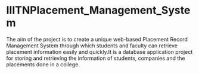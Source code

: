 # IIITNPlacement_Management_System
The aim of the project is to create a unique web-based Placement Record Management System through which students and faculty can retrieve placement information easily and quickly.It is a database application project for storing and retrieving the information of students, companies and the placements done in a college.
